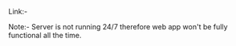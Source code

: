 Link:- 

Note:- Server is not running 24/7 therefore web app won't be fully functional all the time.

